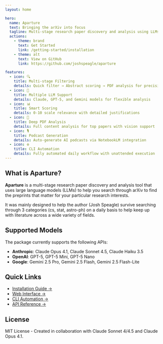 ```yaml
---
layout: home

hero:
  name: Aparture
  text: Bringing the arXiv into focus
  tagline: Multi-stage research paper discovery and analysis using LLMs
  actions:
    - theme: brand
      text: Get Started
      link: /getting-started/installation
    - theme: alt
      text: View on GitHub
      link: https://github.com/joshspeagle/aparture

features:
  - icon: 🔍
    title: Multi-stage Filtering
    details: Quick filter → Abstract scoring → PDF analysis for precision discovery
  - icon: 🤖
    title: Multiple LLM Support
    details: Claude, GPT-5, and Gemini models for flexible analysis
  - icon: 📊
    title: Smart Scoring
    details: 0-10 scale relevance with detailed justifications
  - icon: 📄
    title: Deep PDF Analysis
    details: Full content analysis for top papers with vision support
  - icon: 🎙️
    title: Podcast Generation
    details: Auto-generate AI podcasts via NotebookLM integration
  - icon: ⚙️
    title: CLI Automation
    details: Fully automated daily workflow with unattended execution
---
```


## What is Aparture?

**Aparture** is a multi-stage research paper discovery and analysis tool that uses large language models (LLMs) to help you search through arXiv to find the preprints that matter for your particular research interests.

It was mainly designed to help the author (Josh Speagle) survive searching through 3 categories (cs, stat, astro-ph) on a daily basis to help keep up with literature across a wide variety of fields.

## Supported Models

The package currently supports the following APIs:

- **Anthropic**: Claude Opus 4.1, Claude Sonnet 4.5, Claude Haiku 3.5
- **OpenAI**: GPT-5, GPT-5 Mini, GPT-5 Nano
- **Google**: Gemini 2.5 Pro, Gemini 2.5 Flash, Gemini 2.5 Flash-Lite

## Quick Links

- [Installation Guide →](/getting-started/installation)
- [Web Interface →](/user-guide/web-interface)
- [CLI Automation →](/user-guide/cli-automation)
- [API Reference →](/api-reference/commands)

## License

MIT License - Created in collaboration with Claude Sonnet 4/4.5 and Claude Opus 4.1.
